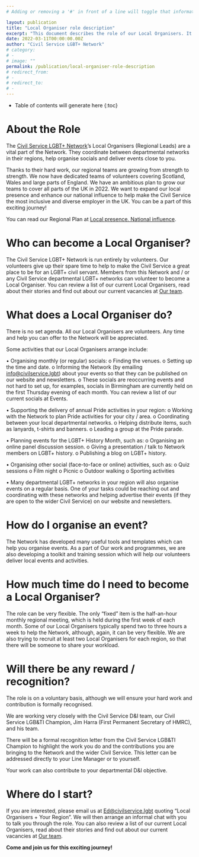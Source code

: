 ```yaml
---
# Adding or removing a '#' in front of a line will toggle that information off and on from being processed. 

layout: publication
title: "Local Organiser role description"
excerpt: "This document describes the role of our Local Organisers. It also provides some examples of the events and activities organised by them."
date: 2022-03-11T00:00:00.00Z
author: "Civil Service LGBT+ Network"
# category: 
# - 
# image: ""
permalink: /publication/local-organiser-role-description
# redirect_from: 
# - 
# redirect_to: 
# - 
---
```



<!-- Include the following to generate a Table of Contents -->
* Table of contents will generate here
{:toc}
<!-- Don't touch the Table of Contents above -->
<!-- Include this line to process the Markdown and format the content properly -->
<div id="markdown-content" markdown="1">
<!-- Don't remove the line of code above -->

# **About the Role**
        
The [Civil Service LGBT+ Network](https://www.civilservice.lgbt/)’s Local Organisers (Regional Leads) are a vital part of the Network. They coordinate between departmental networks in their regions, help organise socials and deliver events close to you.

Thanks to their hard work, our regional teams are growing from strength to strength. We now have dedicated teams of volunteers covering Scotland, Wales and large parts of England. We have an ambitious plan to grow our teams to cover all parts of the UK in 2022. We want to expand our local presence and enhance our national influence to help make the Civil Service the most inclusive and diverse employer in the UK. You can be a part of this exciting journey! 

You can read our Regional Plan at [Local presence. National influence](https://www.civilservice.lgbt/news/2021/11/24/local-presence-national-influence).

# **Who can become a Local Organiser?**

The Civil Service LGBT+ Network is run entirely by volunteers. Our volunteers give up their spare time to help to make the Civil Service a great place to be for an LGBT+ civil servant. Members from this Network and / or any Civil Service departmental LGBT+ networks can volunteer to become a Local Organiser. 
You can review a list of our current Local Organisers, read about their stories and find out about our current vacancies at [Our team](https://www.civilservice.lgbt/team/).

# **What does a Local Organiser do?**

There is no set agenda. All our Local Organisers are volunteers. Any time and help you can offer to the Network will be appreciated. 

Some activities that our Local Organisers arrange include:

•	Organising monthly (or regular) socials:
  o	Finding the venues.
  o	Setting up the time and date.
  o	Informing the Network (by emailing <info@civilservice.lgbt>) about your events so that they can be published on our website and newsletters.
  o	These socials are reoccurring events and not hard to set up, for examples, socials in Birmingham are currently held on the first Thursday evening of each month. You can review a list of our current socials at Events.

•	Supporting the delivery of annual Pride activities in your region:
  o	Working with the Network to plan Pride activities for your city / area.
  o	Coordinating between your local departmental networks.
  o	Helping distribute items, such as lanyards, t-shirts and banners.
  o	Leading a group at the Pride parade.

•	Planning events for the LGBT+ History Month, such as:
  o	Organising an online panel discussion session.
  o	Giving a presentation / talk to Network members on LGBT+ history.
  o	Publishing a blog on LGBT+ history.

•	Organising other social (face-to-face or online) activities, such as:
  o	Quiz sessions
  o	Film night
  o	Picnic
  o	Outdoor walking
  o	Sporting activities

•	Many departmental LGBT+ networks in your region will also organise events on a regular basis. One of your tasks could be reaching out and coordinating with these networks and helping advertise their events (if they are open to the wider Civil Service) on our website and newsletters.

# **How do I organise an event?**

The Network has developed many useful tools and templates which can help you organise events. As a part of Our work and programmes, we are also developing a toolkit and training session which will help our volunteers deliver local events and activities.

# **How much time do I need to become a Local Organiser?**

The role can be very flexible. The only “fixed” item is the half-an-hour monthly regional meeting, which is held during the first week of each month. Some of our Local Organisers typically spend two to three hours a week to help the Network, although, again, it can be very flexible.
We are also trying to recruit at least two Local Organisers for each region, so that there will be someone to share your workload.

# **Will there be any reward / recognition?**

The role is on a voluntary basis, although we will ensure your hard work and contribution is formally recognised.

We are working very closely with the Civil Service D&I team, our Civil Service LGB&TI Champion, Jim Harra (First Permanent Secretary of HMRC), and his team.

There will be a formal recognition letter from the Civil Service LGB&TI Champion to highlight the work you do and the contributions you are bringing to the Network and the wider Civil Service. This letter can be addressed directly to your Line Manager or to yourself.

Your work can also contribute to your departmental D&I objective.

# **Where do I start?**

If you are interested, please email us at <Ed@civilservice.lgbt> quoting “Local Organisers + Your Region”. We will then arrange an informal chat with you to talk you through the role.
You can also review a list of our current Local Organisers, read about their stories and find out about our current vacancies at [Our team](https://www.civilservice.lgbt/team/).

**Come and join us for this exciting journey!**

<!-- Include this line to process the Markdown and format the content properly -->
</div>
<!-- Don't remove the line of code above -->
				
